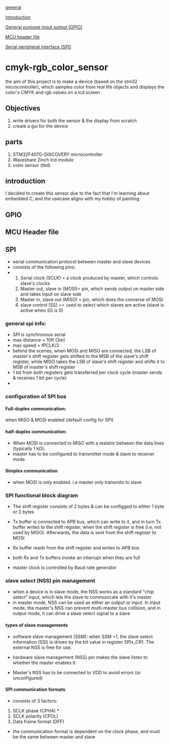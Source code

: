 [general](#cmyk-rgb_color_sensor)

[introduction](#introduction)

[General purpose input output (GPIO)](#GPIO)

[MCU header file](#MCUHEADERFILE)

[Serial peripheral interface (SPI)](#SPI)

# cmyk-rgb_color_sensor
the aim of this project is to make a device (based on the stm32 microcontroller), which samples color from real life objects and displays the color's CMYK and rgb values on a lcd screen


## Objectives
1. write drivers for both the sensor & the display from scratch
2. create a gui for the device

## parts
1. STM32F407G-DISCOVERY microcontroller
2. Waveshare 2inch lcd module
3. color sensor (tbd)


## introduction
I decided to create this sensor due to the fact that I'm learning about embedded C, and the usecase aligns with my hobby of painting.



## GPIO


## MCU Header file

## SPI
* serial communication protocol between master and slave devices
* consists of the following pins:
* 1. Serial clock (SCLK) = a clock produced by master, which controls slave's clocks
  2. Master out, slave in (MOSI)= pin, which sends output on master side and takes input on slave side
  3. Master in, slave out (MISO) = pin, which does the converse of MOSI
  4. slave control (SS) == used to select which slaves are active (slave is active when SS is 0)

### general spi info:
* SPI is synchronous serial
* max distance = 10ft (3m)
* max speed = fPCLK/2
* behind the scenes, when MOSI and MISO are connected, the LSB of master's shift register gets shifted to the MSB of the
  slave's shift register, while MISO takes the LSB of slave's shift register and shifts it to MSB of master's shift register
* 1 bit from both registers gets transferred per clock cycle (master sends & receives 1 bit per cycle)
* 
### configuration of SPI bus
#### Full-duplex communication:
when MISO & MOSI enabled (default config for SPI)
#### half-duplex communication:
* When MOSI is connected to MISO with a resistor between the data lines (typically 1 kΩ).
* master has to be configured to transmitter mode & slave to receiver mode

#### Simplex communication
* when MOSI is only enabled. i.e master only transmits to slave

### SPI functional block diagram
* The shift register consists of 2 bytes & can be configged to either 1 byte or 2 bytes
* Tx buffer is connected to APB bus, which can write to it, and in turn
  Tx buffer writes to the shift register, when the shift register is free (i.e, not used by MISO).
  Afterwards, the data is sent from the shift register to MOSI
  
* Rx buffer reads from the shift register and writes to APB bus
* both Rx and Tx buffers invoke an interrupt when they are full
* master clock is controlled by Baud rate generator

### slave select (NSS) pin management
* when a device is in slave mode, the NSS works as a standard "chip select" input, which lets the slave to communicate with it's master
* in master mode, NSS can be used as either an output or input.
  In input mode, the master's NSS can prevent multi-master bus collision, and in output mode, it can drive a slave select signal to a slave
#### types of slave managements
* software slave management (SSM): when SSM =1, the slave select information (SSI) is driven by the bit value in register SPIx_CR1.
The external NSS is free for use.

* hardware slave management (NSS) pin makes the slave listen to whether the master enables it.
* Master's NSS has to be connected to VDD to avoid errors (or unconfigured)

#### SPI communication formats
* consists of 3 factors:
1. SCLK phase (CPHA)
   *
2. SCLK polarity (CPOL)
3.  Data frame format (DFF)
* the communication format is dependent on the clock phase, and must be the same between master and slave
